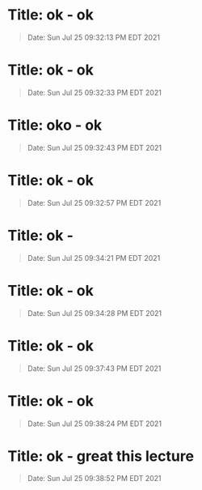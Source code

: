# Title: ok - ok
> Date: Sun Jul 25 09:32:13 PM EDT 2021
# Title: ok - ok
> Date: Sun Jul 25 09:32:33 PM EDT 2021
# Title: oko - ok
> Date: Sun Jul 25 09:32:43 PM EDT 2021
# Title: ok - ok
> Date: Sun Jul 25 09:32:57 PM EDT 2021
# Title: ok - 
> Date: Sun Jul 25 09:34:21 PM EDT 2021
# Title: ok - ok
> Date: Sun Jul 25 09:34:28 PM EDT 2021
# Title: ok - ok
> Date: Sun Jul 25 09:37:43 PM EDT 2021
# Title: ok - ok
> Date: Sun Jul 25 09:38:24 PM EDT 2021
# Title: ok - great this lecture
> Date: Sun Jul 25 09:38:52 PM EDT 2021
